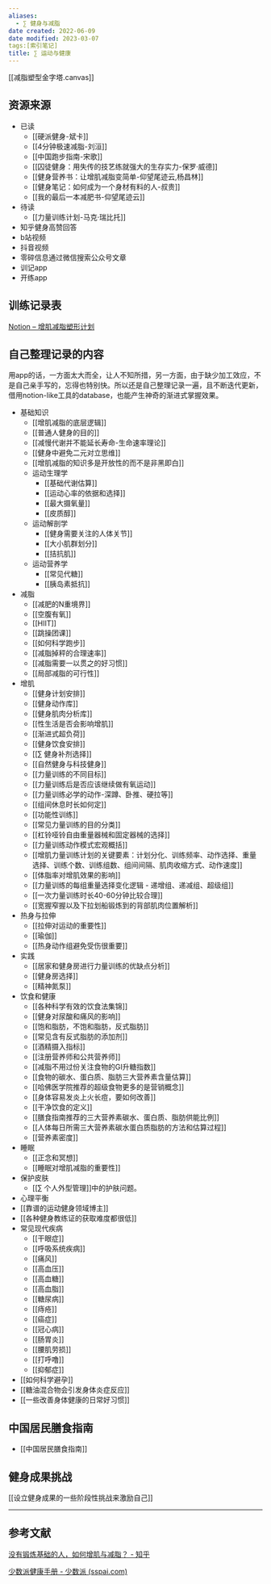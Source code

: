 ```yaml
---
aliases:
  - ∑ 健身与减脂
date created: 2022-06-09
date modified: 2023-03-07
tags:[索引笔记]
title: ∑ 运动与健康
---
```


[[减脂塑型金字塔.canvas]]

## 资源来源

- 已读
	- [[硬派健身-斌卡]]
	- [[4分钟极速减脂-刘洹]]
	- [[中国跑步指南-宋歌]]
	- [[囚徒健身：用失传的技艺练就强大的生存实力-保罗·威德]]
	- [[健身营养书：让增肌减脂变简单-仰望尾迹云,杨昌林]]
	- [[健身笔记：如何成为一个身材有料的人-叔贵]]
	- [[我的最后一本减肥书-仰望尾迹云]]
- 待读
	- [[力量训练计划-马克·瑞比托]]
- 知乎健身高赞回答
- b站视频
- 抖音视频
- 零碎信息通过微信搜索公众号文章
- 训记app
- 开练app

## 训练记录表

[Notion – 增肌减脂塑形计划](https://www.notion.so/oldwinter/d25c765455e640dda01de833db0d2c38)

## 自己整理记录的内容

用app的话，一方面太大而全，让人不知所措，另一方面，由于缺少加工效应，不是自己亲手写的，忘得也特别快。所以还是自己整理记录一遍，且不断迭代更新，借用notion-like工具的database，也能产生神奇的渐进式掌握效果。

- 基础知识
	- [[增肌减脂的底层逻辑]]
	- [[普通人健身的目的]]
	- [[减慢代谢并不能延长寿命-生命速率理论]]
	- [[健身中避免二元对立思维]]
	- [[增肌减脂的知识多是开放性的而不是非黑即白]]
	- 运动生理学
		- [[基础代谢估算]]
		- [[运动心率的依据和选择]]
		- [[最大摄氧量]]
		- [[皮质醇]]
	- 运动解剖学
		- [[健身需要关注的人体关节]]
		- [[大小肌群划分]]
		- [[拮抗肌]]
	- 运动营养学
		- [[常见代糖]]
		- [[胰岛素抵抗]]
- 减脂
	- [[减肥的N重境界]]
	- [[空腹有氧]]
	- [[HIIT]]
	- [[跳操团课]]
	- [[如何科学跑步]]
	- [[减脂掉秤的合理速率]]
	- [[减脂需要一以贯之的好习惯]]
	- [[局部减脂的可行性]]
- 增肌
	- [[健身计划安排]]
	- [[健身动作库]]
	- [[健身肌肉分析库]]
	- [[性生活是否会影响增肌]]
	- [[渐进式超负荷]]
	- [[健身饮食安排]]
	- [[∑ 健身补剂选择]]
	- [[自然健身与科技健身]]
	- [[力量训练的不同目标]]
	- [[力量训练后是否应该继续做有氧运动]]
	- [[力量训练必学的动作-深蹲、卧推、硬拉等]]
	- [[组间休息时长如何定]]
	- [[功能性训练]]
	- [[常见力量训练的目的分类]]
	- [[杠铃哑铃自由重量器械和固定器械的选择]]
	- [[力量训练动作模式宏观概括]]
	- [[增肌力量训练计划的关键要素：计划分化、训练频率、动作选择、重量选择、训练个数、训练组数、组间间隔、肌肉收缩方式、动作速度]]
	- [[体脂率对增肌效果的影响]]
	- [[力量训练的每组重量选择变化逻辑 - 递增组、递减组、超级组]]
	- [[一次力量训练时长40-60分钟比较合理]]
	- [[宽握窄握以及下拉划船锻炼到的背部肌肉位置解析]]
- 热身与拉伸
	- [[拉伸对运动的重要性]]
	- [[瑜伽]]
	- [[热身动作组避免受伤很重要]]
- 实践
	- [[居家和健身房进行力量训练的优缺点分析]]
	- [[健身房选择]]
	- [[精神氮泵]]
- 饮食和健康
	- [[各种科学有效的饮食法集锦]]
	- [[健身对尿酸和痛风的影响]]
	- [[饱和脂肪，不饱和脂肪，反式脂肪]]
	- [[常见含有反式脂肪的添加剂]]
	- [[酒精摄入指标]]
	- [[注册营养师和公共营养师]]
	- [[减脂不用过份关注食物的GI升糖指数]]
	- [[食物的碳水、蛋白质、脂肪三大营养素含量估算]]
	- [[哈佛医学院推荐的超级食物更多的是营销概念]]
	- [[身体容易发炎上火长痘，要如何改善]]
	- [[干净饮食的定义]]
	- [[膳食指南推荐的三大营养素碳水、蛋白质、脂肪供能比例]]
	- [[人体每日所需三大营养素碳水蛋白质脂肪的方法和估算过程]]
	- [[营养素密度]]
- 睡眠
	- [[正念和冥想]]
	- [[睡眠对增肌减脂的重要性]]
- 保护皮肤
	- [[∑ 个人外型管理]]中的护肤问题。
- 心理平衡
- [[靠谱的运动健身领域博主]]
- [[各种健身教练证的获取难度都很低]]
- 常见现代疾病
	- [[干眼症]]
	- [[呼吸系统疾病]]
	- [[痛风]]
	- [[高血压]]
	- [[高血糖]]
	- [[高血脂]]
	- [[糖尿病]]
	- [[痔疮]]
	- [[癌症]]
	- [[冠心病]]
	- [[肠胃炎]]
	- [[腰肌劳损]]
	- [[打呼噜]]
	- [[抑郁症]]
- [[如何科学避孕]]
- [[糖油混合物会引发身体炎症反应]]
- [[一些改善身体健康的日常好习惯]]

## 中国居民膳食指南

- [[中国居民膳食指南]]

## 健身成果挑战

[[设立健身成果的一些阶段性挑战来激励自己]]

---

## 参考文献

[没有锻炼基础的人，如何增肌与减脂？ - 知乎](https://www.zhihu.com/question/20687290/answer/15853608?utm_campaign=&utm_medium=social&utm_oi=627815471005831168&utm_psn=1554629693437075456&utm_source=cn.ticktick.task)

[少数派健康手册 - 少数派 (sspai.com)](https://sspai.com/topic/360)
